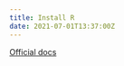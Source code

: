```yaml
---
title: Install R
date: 2021-07-01T13:37:00Z
---
```


[Official docs](https://docs.rstudio.com/resources/install-r/)


